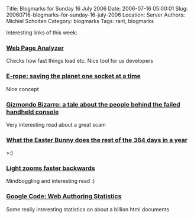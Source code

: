 Title: Blogmarks for Sunday 16 July 2006
Date: 2006-07-16 05:00:01
Slug: 20060716-blogmarks-for-sunday-16-july-2006
Location: Server
Authors: Michiel Scholten
Category: blogmarks
Tags: rant, blogmarks

<p>Interesting links of this week:</p>
<h3><a href="http://www.websiteoptimization.com/services/analyze/index.html">Web Page Analyzer</a></h3>
<p>Checks how fast things load etc. Nice tool for us developers</p>
<h3><a href="http://www.engadget.com/2006/07/11/e-rope-saving-the-planet-one-socket-at-a-time/">E-rope: saving the planet one socket at a time</a></h3>
<p>Nice concept</p>
<h3><a href="http://www.gamerevolution.com/static/index.php?section=feature&amp;sub=gizmondo&amp;page=index">Gizmondo Bizarro: a tale about the people behind the failed handheld console</a></h3>
<p>Very interesting read about a great scam</p>
<h3><a href="http://www.youtube.com/watch?v=BPb0po2jzfg">What the Easter Bunny does the rest of the 364 days in a year</a></h3>
<p>&gt;:)</p>
<h3><a href="http://www.abc.net.au/science/news/stories/s1649585.htm">Light zooms faster backwards</a></h3>
<p>Mindboggling and interesting read :)</p>
<h3><a href="http://code.google.com/webstats/">Google Code: Web Authoring Statistics</a></h3>
<p>Some really interesting statistics on about a billion html documents</p>
